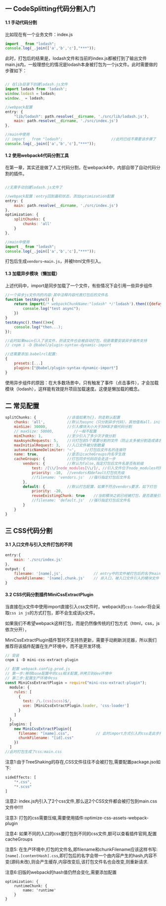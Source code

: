 ## 一 CodeSplitting代码分割入门

#### 1.1 手动代码分割

比如现在有一个业务文件：index.js
```js
import _ from "lodash";
console.log(_.join(['a','b','c'],"***"));
```

此时，打包后的结果是，lodash文件和当前的index.js都被打到了输出文件main.js内，一般理想化的情况是lodash本身被打包为一个js文件。此时需要做的步骤如下：
```js

// 在lib目录下创建lodash.js文件
import lodash from 'lodash';
window.lodash = lodash;
window._ = lodash;

//webpack配置
entry: {  
    "lib/lodash": path.resolve(__dirname, './src/lib/lodash.js'),                                                              
    main: path.resolve(__dirname, './src/index.js')
},

//main中使用
// import _ from "lodash";                      //此时已经不需要该步骤了
console.log(_.join(['a','b','c'],"***"));
```

#### 1.2 使用webpack4代码分割工具

在第一章，其实还是做了人工代码分割，在webpack4中，内部自带了自动代码分割的插件。  

```js

//无需手动创建lodash.js文件了

//webpack配置：entry回到最初状态，添加optimization配置
entry: {                                                        
    main: path.resolve(__dirname, './src/index.js')
},
optimization: {
    splitChunks: {
        chunks: 'all'
    }
},

//main中使用
import _ from "lodash";                    
console.log(_.join(['a','b','c'],"***"));
```

打包后生成`vendors~main.js`，并被html文件引入。  


#### 1.3 加载异步模块（懒加载） 

上述代码中，import是同步加载了一个文件，有些情况下会引用一些异步组件
```js
//一个异步js文件内的内容:其中注释内容代表打包后的文件名
function testAsync() {
    return import(/* webpackChunkName:"lodash" */'lodash').then(({defaylt: _}) => {
        console.log("test async");
    })
}
testAsync().then(()=>{
    console.log("then...);
});

//此时如果main引入了该文件，则该文件也会被自动打包，但是需要安装异步插件支持
// cnpm i -D @babel/plugin-syntax-dynamic-import

//还需要添加.babelrcl配置:
{
    presets:[...]
    plugins:["@babel/plugin-syntax-dynamic-import"]
}
```

使用异步组件的原因：在大多数场景中，只有触发了事件（点击事件），才会加载模块（lodash），这样能有效提升项目加载速度。这便是懒加载的概念。

## 二 常见配置

```js
splitChunks: {              //该值如果为{}，则走默认配置
    chunks: 'all',          //默认为async（只分割异步代码），其他值有all，initial（只分割同步代码）,其实只需要这一个配置即可，其他地方全部不需要
    minSize: 30000,         //引入模块大小大于30KB才做代码分割
    // maxSize: 50000,         //一般不配置
    minChunks: 1,           //至少引入了多少次才做分割
    maxAsyncRequests: 5,    //只打包前5个需要分割的文件（防止太多被分割造成请求多）
    maxInitialRequest: 3,   //入口文件被分割数量
    automaticNameDelimiter: '~',    //打包后文件名的连接符
    name: true,             //是否让cacheGroups内名字生效
    cacheGroups: {          //打包同步代码将会走这一步      
        vendors: {          //默认为false,指定打包后文件名是否有前缀
            test: /[\\/]node_modules[\\/]/, //引入文件位于node_modules时打包方式
            priority: -10,  //vendors和default打包优先级
            //filename: 'vendors.js'  //强行指定打包后文件名 
        },
        default: {          //默认打包配置，如果不符合vendors要求，如下打包
            priority: -20,
            reuseExistingChunk: true    //当前模块之前已经被打包，是否直接引用之前被打包的模块
            //filename: 'default.js'  //强行指定打包后文件名 
        }
    }
}

```

## 三  CSS代码分割

#### 3.1 入口文件与引入文件打包的不同

```js
entry:{
    main: './src/index.js'
},
output: {
    filename: '[name],js',              // entry中的文件被打包后的名字main
    chunkFilename: '[name].chunk.js'    // 非入口，被入口文件引入的模块文件
}
```

#### 3.2 CSS代码分割插件MiniCssExtractPlugin

当直接在js文件中使用import直接引入css文件时，webpack的`css-loader`将会采取`css in js`的方式打包，即不会生成该js文件。  

如果我们不希望webpack这样打包，而是仍然像传统的打包方式（html，css，js依次分开），


MiniCssExtractPlugin插件暂时不支持热更新，需要手动刷新浏览器，所以我们推荐将该插件配置在生产环境中，而不是开发环境.

```js
// 安装
cnpm i -D mini-css-extract-plugin

// 配置 webpack.config.prod.js
// 第一步:移除base配置中的css相关配置,并拷贝到dev环境中
// 第二步:配置生产环境中css
const MiniCssExtractPlugin = require("mini-css-extract-plugin");
  module: {
    rules: [
      {
        test: /\.(css|scss)$/,
        use: [MiniCssExtractPlugin.loader, 'css-loader']
      }
    ]
  },
  plugins: [
    new MiniCssExtractPlugin({
      filename: "[name].css",            // 此时import方式引入的css走此步打包,并生成一个link加入html中,以前是直接以style形式追加
      chunkFilename: "[id].css"
    })
  ]
//此时打包生成了css:main.css
```

注意1:由于TreeShaking的存在,CSS文件往往不会被打包,需要配置package.jso如下:
```js
sideEffects: [
    "*.css",
    "*.scss"
]
```

注意2: index.js内引入了2个css文件,那么这2个CSS文件都会被打包到main.css文件中!!!!  

注意3: 打包的css需要压缩,需要使用插件:optimize-css-assets-webpack-plugin  

注意4: 如果不同的入口的css要打包到不同的css文件,额可以查看插件官网,配置cacheGroups

注意5: 在生产环境中,打包的文件名,即filename和chunkFilename应该这样书写:`[name].[contentHash].css`,即打包后的名字会带一个由内容产生的hash,内容不变(源码未改),则会产生缓存,内容改变后,该打包文件名也会改变,则重新请求.

注意6:旧版的webpack的hash值仍然会变化,需要添加配置
```
optimization: {
    runtimeChunk: {
        name: 'runtime'
    }
}
```